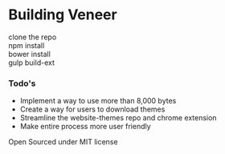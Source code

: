 # Building Veneer
clone the repo  
npm install  
bower install  
gulp build-ext  

### Todo's
 - Implement a way to use more than 8,000 bytes
 - Create a way for users to download themes
 - Streamline the website-themes repo and chrome extension 
 - Make entire process more user friendly

Open Sourced under MIT license
